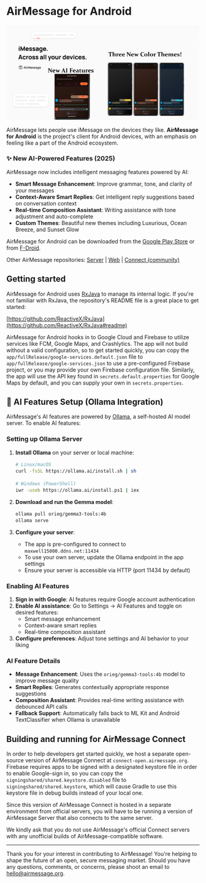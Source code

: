 # AirMessage for Android

![AirMessage's website header](README/hero.png)

AirMessage lets people use iMessage on the devices they like.
**AirMessage for Android** is the project's client for Android devices, with an emphasis on feeling like a part of the Android ecosystem.

### ✨ New AI-Powered Features (2025)
AirMessage now includes intelligent messaging features powered by AI:
- **Smart Message Enhancement**: Improve grammar, tone, and clarity of your messages
- **Context-Aware Smart Replies**: Get intelligent reply suggestions based on conversation context
- **Real-time Composition Assistant**: Writing assistance with tone adjustment and auto-complete
- **Custom Themes**: Beautiful new themes including Luxurious, Ocean Breeze, and Sunset Glow

AirMessage for Android can be downloaded from the [Google Play Store](https://play.google.com/store/apps/details?id=me.tagavari.airmessage) or from [F-Droid](https://f-droid.org/packages/me.tagavari.airmessage/).

Other AirMessage repositories:
[Server](https://github.com/airmessage/airmessage-server) |
[Web](https://github.com/airmessage/airmessage-web) |
[Connect (community)](https://github.com/airmessage/airmessage-connect-java)

## Getting started

AirMessage for Android uses [RxJava](https://github.com/ReactiveX/RxJava) to manage its internal logic.
If you're not familiar with RxJava, the repository's README file is a great place to get started:

[https://github.com/ReactiveX/RxJava](https://github.com/ReactiveX/RxJava#readme)

AirMessage for Android hooks in to Google Cloud and Firebase to utilize services like FCM, Google Maps, and Crashlytics.
The app will not build without a valid configuration, so to get started quickly, you can copy the `app/fullRelease/google-services.default.json` file to `app/fullRelease/google-services.json` to use a pre-configured Firebase project, or you may provide your own Firebase configuration file.
Similarly, the app will use the API key found in `secrets.default.properties` for Google Maps by default, and you can supply your own in `secrets.properties`.

## 🤖 AI Features Setup (Ollama Integration)

AirMessage's AI features are powered by [Ollama](https://ollama.ai/), a self-hosted AI model server. To enable AI features:

### Setting up Ollama Server

1. **Install Ollama** on your server or local machine:
   ```bash
   # Linux/macOS
   curl -fsSL https://ollama.ai/install.sh | sh
   
   # Windows (PowerShell)
   iwr -useb https://ollama.ai/install.ps1 | iex
   ```

2. **Download and run the Gemma model**:
   ```bash
   ollama pull orieg/gemma3-tools:4b
   ollama serve
   ```

3. **Configure your server**:
   - The app is pre-configured to connect to `maxwell15000.ddns.net:11434`
   - To use your own server, update the Ollama endpoint in the app settings
   - Ensure your server is accessible via HTTP (port 11434 by default)

### Enabling AI Features

1. **Sign in with Google**: AI features require Google account authentication
2. **Enable AI assistance**: Go to Settings → AI Features and toggle on desired features:
   - Smart message enhancement
   - Context-aware smart replies
   - Real-time composition assistant
3. **Configure preferences**: Adjust tone settings and AI behavior to your liking

### AI Feature Details

- **Message Enhancement**: Uses the `orieg/gemma3-tools:4b` model to improve message quality
- **Smart Replies**: Generates contextually appropriate response suggestions
- **Composition Assistant**: Provides real-time writing assistance with debounced API calls
- **Fallback Support**: Automatically falls back to ML Kit and Android TextClassifier when Ollama is unavailable

## Building and running for AirMessage Connect

In order to help developers get started quickly, we host a separate open-source version of AirMessage Connect at `connect-open.airmessage.org`.
Firebase requires apps to be signed with a designated keystore file in order to enable Google-sign in, so you can copy the `signingshared/shared.keystore.disabled` file to `signingshared/shared.keystore`, which will cause Gradle to use this keystore file in debug builds instead of your local one.

Since this version of AirMessage Connect is hosted in a separate environment from official servers, you will have to be running a version of AirMessage Server that also connects to the same server.

We kindly ask that you do not use AirMessage's official Connect servers with any unofficial builds of AirMessage-compatible software.

---

Thank you for your interest in contributing to AirMessage!
You're helping to shape the future of an open, secure messaging market.
Should you have any questions, comments, or concerns, please shoot an email to [hello@airmessage.org](mailto:hello@airmessage.org).
